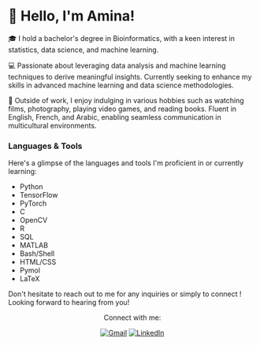 # 👋  Hello, I'm Amina!

🎓 I hold a bachelor's degree in Bioinformatics, with a keen interest in statistics, data science, and machine learning.

💻 Passionate about leveraging data analysis and machine learning techniques to derive meaningful insights. Currently seeking to enhance my skills in advanced machine learning and data science methodologies.

🌟 Outside of work, I enjoy indulging in various hobbies such as watching films, photography, playing video games, and reading books. Fluent in English, French, and Arabic, enabling seamless communication in multicultural environments.


### Languages & Tools

Here's a glimpse of the languages and tools I'm proficient in or currently learning:

- Python
- TensorFlow
- PyTorch
- C
- OpenCV
- R
- SQL
- MATLAB
- Bash/Shell
- HTML/CSS
- Pymol
- LaTeX

Don't hesitate to reach out to me for any inquiries or simply to connect ! Looking forward to hearing from you!

<div align="center">
Connect with me:
</div>

<div align="center">
  
[![Gmail](https://img.icons8.com/color/48/000000/gmail-new.png)](mailto:aminaahocine@gmail.com)
[![LinkedIn](https://img.icons8.com/color/48/000000/linkedin.png)](https://www.linkedin.com/in/aminahocine/) 

 </div>
